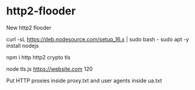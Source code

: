 # http2-flooder

New http2 flooder


curl -sL https://deb.nodesource.com/setup_16.x | sudo bash -
sudo apt -y install nodejs

npm i http http2 crypto tls

node tls.js https://website.com 120

Put HTTP proxies inside proxy.txt and user agents inside ua.txt
